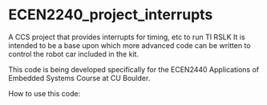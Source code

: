 # ECEN2240_project_interrupts
A CCS project that provides interrupts for timing, etc to run TI RSLK
It is intended to be a base upon which more advanced code can be written to control
the robot car included in the kit.

This code is being developed specifically for the ECEN2440 Applications of Embedded Systems
Course at CU Boulder.

How to use this code:
